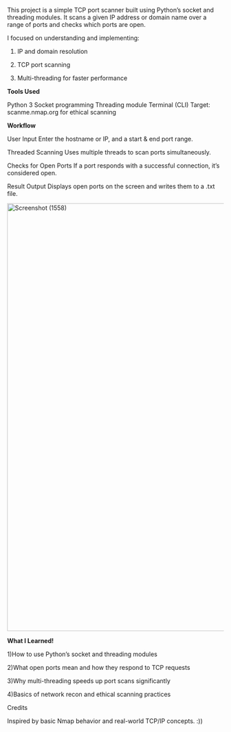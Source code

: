 This project is a simple TCP port scanner built using Python’s socket and threading modules.
It scans a given IP address or domain name over a range of ports and checks which ports are open. 

I focused on understanding and implementing:

1) IP and domain resolution

2) TCP port scanning

3) Multi-threading for faster performance



**Tools Used**

Python 3
Socket programming
Threading module
Terminal (CLI)
Target: scanme.nmap.org for ethical scanning


**Workflow**


User Input
Enter the hostname or IP, and a start & end port range.

Threaded Scanning
Uses multiple threads to scan ports simultaneously.

Checks for Open Ports
If a port responds with a successful connection, it’s considered open.

Result Output
Displays open ports on the screen and writes them to a .txt file.



<img width="1853" height="992" alt="Screenshot (1558)" src="https://github.com/user-attachments/assets/88c94a77-a7cf-47c4-b1ae-a7e66665c6c8" />


**What I Learned!**


1)How to use Python’s socket and threading modules

2)What open ports mean and how they respond to TCP requests

3)Why multi-threading speeds up port scans significantly

4)Basics of network recon and ethical scanning practices




Credits

Inspired by basic Nmap behavior and real-world TCP/IP concepts. :))
